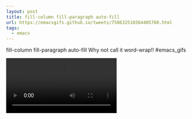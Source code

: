 ```yaml
---
layout: post
title: fill-column fill-paragraph auto-fill
url: https://emacsgifs.github.io/tweets/758632510364405760.html
tags:
  - emacs
---
```


fill-column fill-paragraph auto-fill  Why not call it word-wrap!! #emacs_gifs

<video controls autoplay>
  <source src="/public/videos/758632510364405760.mp4" type="video/mp4">
    Sorry your browser does not support the video tag, maybe time to upgrade?
</video>
